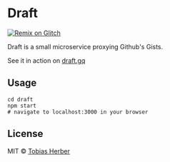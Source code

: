 # Draft 
<a href="https://glitch.com/edit/#!/remix/draft"><img alt="Remix on Glitch" src="https://cdn.gomix.com/f3620a78-0ad3-4f81-a271-c8a4faa20f86%2Fremix-button.svg"></a>

Draft is a small microservice proxying Github's Gists.

See it in action on [draft.gq](https://draft.gq)

## Usage

```
cd draft
npm start
# navigate to localhost:3000 in your browser
```

## License

MIT © [Tobias Herber](https://tobihrbr.com)
